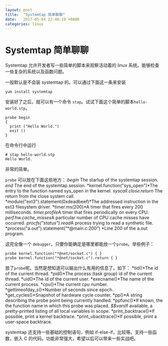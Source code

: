 ```yaml
---
layout: post
title:  "Systemtap 简单聊聊"
date:   2017-05-04 22:46:19 +0800
categories: linux
---
```

# Systemtap 简单聊聊
Systemtap 允许开发者写一些简单的脚本来观察活动着的 linux 系统。能够检查一些复杂的系统以及函数问题。

一般默认是不会装 systemtap 的。可以通过下面这一条来安装
```
yum install systemtap
```
安装好了之后，就可以有一个命令 `stap`。试试下面这个简单的脚本`hello-world.stp`。
```
probe begin
{
  print ("Hello World.")
  exit ()
}
```

在命令行中运行
```
# stap hello-world.stp
Hello World.
```

非常的简单。

`probe` 可以放在下面这些地方：
*begin* The startup of the systemtap session.
*end* The end of the systemtap session.
*kernel.function("sys_open")*The entry to the function named sys_open in the kernel.
*syscall.close.return*	The return from the close system call.
*module("ext3").statement(0xdeadbeef)*The addressed instruction in the ext3 filesystem driver.
*timer.ms(200)*A timer that fires every 200 milliseconds.
*timer.profile*A timer that fires periodically on every CPU.
*perf.hw.cache_misses*A particular number of CPU cache misses have occurred.
*procfs("status").read*A process trying to read a synthetic file.
*process("a.out").statement(“\*@main.c:200”) *Line 200 of the a.out program.

这完全像一个 `debugger`。只要你能确定是哪里都能放一个`probe`。举些例子：
```
probe kernel.function("*@net/socket.c") { }
probe kernel.function("*@net/socket.c").return { }
```

放了`probe`呢。当然是想知道可以输出什么有用的信息了。如下：
*tid()*The id of the current thread.
*pid()*The process (task group) id of the current thread.
*uid()*The id of the current user.
*execname()*The name of the current process.
*cpu()*The current cpu number.
*gettimeofday_s()*Number of seconds since epoch.
*get_cycles()*Snapshot of hardware cycle counter.
*pp()*A string describing the probe point being currently handled.
*ppfunc()*If known, the the function name in which this probe was placed.
*$$vars*If available, a pretty-printed listing of all local variables in scope.
*print_backtrace()*If possible, print a kernel backtrace.
*print_ubacktrace()*If possible, print a user-space backtrace.

systemtap 还支持一些基础的控制语句，例如 if-else-if，比较等。支持一些函数，嵌入 C 的代码。功能非常强大，希望以后可以带来一些实战吧。
